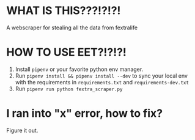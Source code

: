 # WHAT IS THIS???!?!?!
A webscraper for stealing all the data from fextralife

# HOW TO USE EET?!?!?!
1. Install `pipenv` or your favorite python env manager.
2. Run `pipenv install && pipenv install --dev` to sync your local env with the requirements in
   `requirements.txt` and `requirements-dev.txt`
3. Run `pipenv run python fextra_scraper.py`

# I ran into "x" error, how to fix?
Figure it out.
